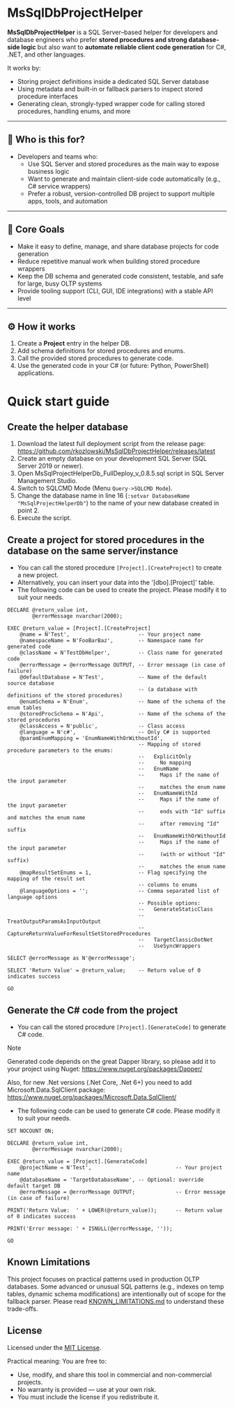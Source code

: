# MsSqlDbProjectHelper

**MsSqlDbProjectHelper** is a SQL Server–based helper for developers and database engineers who prefer **stored procedures and strong database-side logic** but also want to **automate reliable client code generation** for C#, .NET, and other languages.

It works by:
- Storing project definitions inside a dedicated SQL Server database
- Using metadata and built-in or fallback parsers to inspect stored procedure interfaces
- Generating clean, strongly-typed wrapper code for calling stored procedures, handling enums, and more

---

## 🎯 **Who is this for?**

- Developers and teams who:
  - Use SQL Server and stored procedures as the main way to expose business logic
  - Want to generate and maintain client-side code automatically (e.g., C# service wrappers)
  - Prefer a robust, version-controlled DB project to support multiple apps, tools, and automation

---

## 🔑 **Core Goals**

- Make it easy to define, manage, and share database projects for code generation
- Reduce repetitive manual work when building stored procedure wrappers
- Keep the DB schema and generated code consistent, testable, and safe for large, busy OLTP systems
- Provide tooling support (CLI, GUI, IDE integrations) with a stable API level

---

## ⚙️ **How it works**

1. Create a **Project** entry in the helper DB.
2. Add schema definitions for stored procedures and enums.
3. Call the provided stored procedures to generate code.
4. Use the generated code in your C# (or future: Python, PowerShell) applications.


# Quick start guide

## Create the helper database
1. Download the latest full deployment script from the release page:
   https://github.com/rkozlowski/MsSqlDbProjectHelper/releases/latest
2. Create an empty database on your development SQL Server (SQL Server 2019 or newer).
3. Open MsSqlProjectHelperDb_FullDeploy_v_0.8.5.sql script in SQL Server Management Studio.
4. Switch to SQLCMD Mode (Menu `Query->SQLCMD Mode`).
5. Change the database name in line 16 (`:setvar DatabaseName "MsSqlProjectHelperDb"`) to the name of your new database created in point 2.
6. Execute the script.

## Create a project for stored procedures in the database on the same server/instance
- You can call the stored procedure `[Project].[CreateProject]` to create a new project.
- Alternatively, you can insert your data into the '[dbo].[Project]' table.
- The following code can be used to create the project. Please modify it to suit your needs.
```TSQL
DECLARE	@return_value int,
        @errorMessage nvarchar(2000);

EXEC @return_value = [Project].[CreateProject]
    @name = N'Test',                      -- Your project name
    @namespaceName = N'FooBarBaz',        -- Namespace name for generated code
    @className = N'TestDbHelper',         -- Class name for generated code
    @errorMessage = @errorMessage OUTPUT, -- Error message (in case of failure)
    @defaultDatabase = N'Test',           -- Name of the default source database
                                          -- (a database with definitions of the stored procedures)
    @enumSchema = N'Enum',                -- Name of the schema of the enum tables
    @storedProcSchema = N'Api',           -- Name of the schema of the stored procedures
    @classAccess = N'public',             -- Class access    
    @language = N'c#',                    -- Only C# is supported
    @paramEnumMapping = 'EnumNameWithOrWithoutId',
                                          -- Mapping of stored procedure parameters to the enums:
                                          --   ExplicitOnly
                                          --     No mapping
                                          --   EnumName
                                          --     Maps if the name of the input parameter
                                          --     matches the enum name
                                          --   EnumNameWithId
                                          --     Maps if the name of the input parameter
                                          --     ends with "Id" suffix and matches the enum name
                                          --     after removing "Id" suffix
                                          --   EnumNameWithOrWithoutId
                                          --     Maps if the name of the input parameter
                                          --     (with or without "Id" suffix)
                                          --     matches the enum name
    @mapResultSetEnums = 1,               -- Flag specifying the mapping of the result set
                                          -- columns to enums
    @languageOptions = '';                -- Comma separated list of language options
                                          -- Possible options:
                                          --   GenerateStaticClass
                                          --   TreatOutputParamsAsInputOutput
                                          --   CaptureReturnValueForResultSetStoredProcedures
                                          --   TargetClassicDotNet
                                          --   UseSyncWrappers

SELECT @errorMessage as N'@errorMessage';

SELECT 'Return Value' = @return_value;    -- Return value of 0 indicates success

GO
```
## Generate the C# code from the project
- You can call the stored procedure `[Project].[GenerateCode]` to generate C# code.
> [!NOTE]
> Generated code depends on the great Dapper library, so please add it to your project using Nuget:
> https://www.nuget.org/packages/Dapper/
>
> Also, for new .Net versions (.Net Core, .Net 6+) you need to add Microsoft.Data.SqlClient package:
> https://www.nuget.org/packages/Microsoft.Data.SqlClient/
- The following code can be used to generate C# code. Please modify it to suit your needs.
```TSQL
SET NOCOUNT ON;

DECLARE	@return_value int,
        @errorMessage nvarchar(2000);

EXEC @return_value = [Project].[GenerateCode]
    @projectName = N'Test',                           -- Your project name
    @databaseName = 'TargetDatabaseName', -- Optional: override default target DB
    @errorMessage = @errorMessage OUTPUT;             -- Error message (in case of failure)

PRINT('Return Value:  ' + LOWER(@return_value));      -- Return value of 0 indicates success

PRINT('Error message: ' + ISNULL(@errorMessage, ''));  

GO

```

## Known Limitations
This project focuses on practical patterns used in production OLTP databases. 
Some advanced or unusual SQL patterns (e.g., indexes on temp tables, dynamic schema modifications) are intentionally out of scope for the fallback parser.
Please read [KNOWN_LIMITATIONS.md](/KNOWN_LIMITATIONS.md) to understand these trade-offs.

## License
Licensed under the [MIT License](/LICENSE).

Practical meaning:
You are free to:
* Use, modify, and share this tool in commercial and non-commercial projects.
* No warranty is provided — use at your own risk.
* You must include the license if you redistribute it.
 
